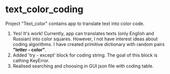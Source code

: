 # text_color_coding
 
Project "Text_color" contains app to translate text into color code. 
<ol>
    <li>Yes! It's work! Currently, app can translates texts (only English and Russian) into color squares. However, I not have interest ideas about coding algorithms. I have created primitive dictionary with random pairs <b>"letter - color"</b>.</li>
    <li>Added 'try - except' block for coding string. The goal of this block is cathing KeyError.</li>
    <li>Realised  searching and choosing in GUI json file with coding table.</li>
</ol>  

